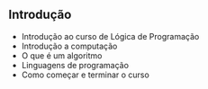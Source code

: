 
<h2>Introdução</h2>
<ul>
  <li> Introdução ao curso de Lógica de Programação</li>
  <li>Introdução a computação</li>
  <li>O que é um algoritmo</li>
  <li>Linguagens de programação</li>
  <li>Como começar e terminar o curso</li>
